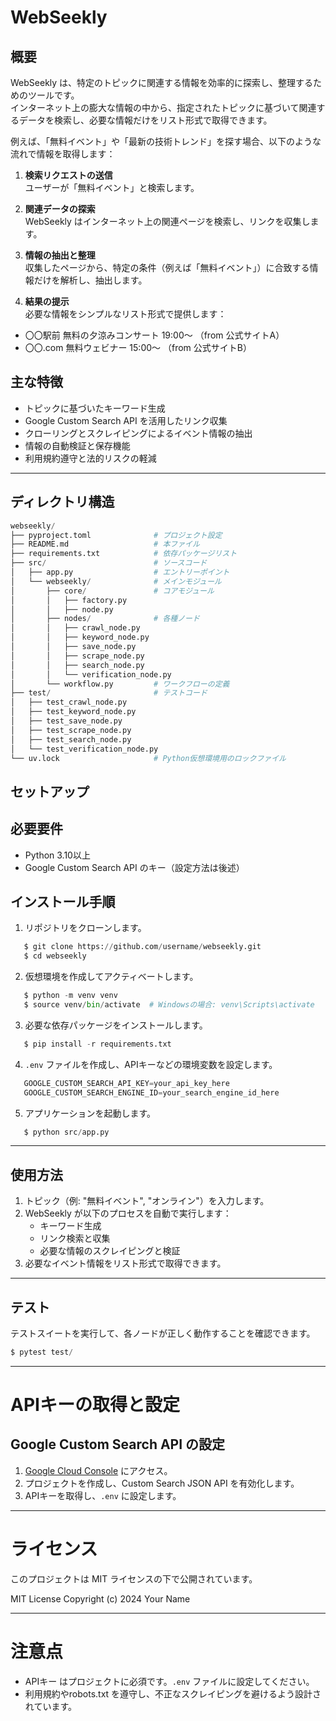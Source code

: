 # WebSeekly


## 概要

WebSeekly は、特定のトピックに関連する情報を効率的に探索し、整理するためのツールです。  
インターネット上の膨大な情報の中から、指定されたトピックに基づいて関連するデータを検索し、必要な情報だけをリスト形式で取得できます。

例えば、「無料イベント」や「最新の技術トレンド」を探す場合、以下のような流れで情報を取得します：
1. **検索リクエストの送信**  
   ユーザーが「無料イベント」と検索します。
   
2. **関連データの探索**  
   WebSeekly はインターネット上の関連ページを検索し、リンクを収集します。

3. **情報の抽出と整理**  
   収集したページから、特定の条件（例えば「無料イベント」）に合致する情報だけを解析し、抽出します。

4. **結果の提示**  
   必要な情報をシンプルなリスト形式で提供します：


- 〇〇駅前 無料の夕涼みコンサート 19:00～ （from 公式サイトA） 
- 〇〇.com 無料ウェビナー 15:00～ （from 公式サイトB）


## 主な特徴
- トピックに基づいたキーワード生成
- Google Custom Search API を活用したリンク収集
- クローリングとスクレイピングによるイベント情報の抽出
- 情報の自動検証と保存機能
- 利用規約遵守と法的リスクの軽減

---

## ディレクトリ構造

```python
webseekly/
├── pyproject.toml              # プロジェクト設定
├── README.md                   # 本ファイル
├── requirements.txt            # 依存パッケージリスト
├── src/                        # ソースコード
│   ├── app.py                  # エントリーポイント
│   └── webseekly/              # メインモジュール
│       ├── core/               # コアモジュール
│       │   ├── factory.py
│       │   ├── node.py
│       ├── nodes/              # 各種ノード
│       │   ├── crawl_node.py
│       │   ├── keyword_node.py
│       │   ├── save_node.py
│       │   ├── scrape_node.py
│       │   ├── search_node.py
│       │   └── verification_node.py
│       └── workflow.py         # ワークフローの定義
├── test/                       # テストコード
│   ├── test_crawl_node.py
│   ├── test_keyword_node.py
│   ├── test_save_node.py
│   ├── test_scrape_node.py
│   ├── test_search_node.py
│   └── test_verification_node.py
└── uv.lock                     # Python仮想環境用のロックファイル
```


## セットアップ

## 必要要件
- Python 3.10以上
- Google Custom Search API のキー（設定方法は後述）

## インストール手順

1. リポジトリをクローンします。
```python
   $ git clone https://github.com/username/webseekly.git
   $ cd webseekly
```
2. 仮想環境を作成してアクティベートします。
```python
   $ python -m venv venv
   $ source venv/bin/activate  # Windowsの場合: venv\Scripts\activate
```
3. 必要な依存パッケージをインストールします。
```python
   $ pip install -r requirements.txt
```
4. `.env` ファイルを作成し、APIキーなどの環境変数を設定します。
```python
   GOOGLE_CUSTOM_SEARCH_API_KEY=your_api_key_here
   GOOGLE_CUSTOM_SEARCH_ENGINE_ID=your_search_engine_id_here
```
5. アプリケーションを起動します。
```python
   $ python src/app.py
```
---

## 使用方法

1. トピック（例: "無料イベント", "オンライン"）を入力します。
2. WebSeekly が以下のプロセスを自動で実行します：
   - キーワード生成
   - リンク検索と収集
   - 必要な情報のスクレイピングと検証
3. 必要なイベント情報をリスト形式で取得できます。

---

## テスト

テストスイートを実行して、各ノードが正しく動作することを確認できます。
```python
$ pytest test/
```
---

# APIキーの取得と設定

## Google Custom Search API の設定

1. [Google Cloud Console](https://console.cloud.google.com/) にアクセス。
2. プロジェクトを作成し、Custom Search JSON API を有効化します。
3. APIキーを取得し、`.env` に設定します。

---

# ライセンス

このプロジェクトは MIT ライセンスの下で公開されています。

MIT License
Copyright (c) 2024 Your Name

---

# 注意点
- APIキー はプロジェクトに必須です。`.env` ファイルに設定してください。
- 利用規約やrobots.txt を遵守し、不正なスクレイピングを避けるよう設計されています。